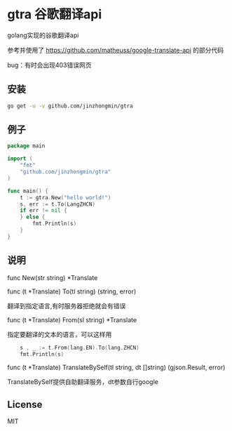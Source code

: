# gtra 谷歌翻译api

golang实现的谷歌翻译api

参考并使用了 https://github.com/matheuss/google-translate-api 的部分代码

bug：有时会出现403错误网页

## 安装

```bash
go get -u -v github.com/jinzhongmin/gtra
```

## 例子

```go
package main

import (
	"fmt"
	"github.com/jinzhongmin/gtra"
)

func main() {
	t := gtra.New("hello world!")
	s, err := t.To(LangZHCN)
	if err != nil {
	} else {
		fmt.Println(s)
	}
}

```



## 说明
func New(str string) *Translate

func (t *Translate) To(tl string) (string, error)

翻译到指定语言,有时服务器拒绝就会有错误

func (t *Translate) From(sl string) *Translate

指定要翻译的文本的语言，可以这样用
```go
	s , _ := t.From(lang.EN).To(lang.ZHCN)
	fmt.Println(s)
```

func (t *Translate) TranslateBySelf(tl string, dt []string) (gjson.Result, error)

TranslateBySelf提供自助翻译服务，dt参数自行google

## License

MIT
